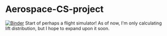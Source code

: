 # Aerospace-CS-project
[![Binder](https://mybinder.org/badge_logo.svg)](https://mybinder.org/v2/gh/juandurante2005/Aerospace-CS-project/HEAD)
Start of perhaps a flight simulator! As of now, I'm only calculating lift distribution, but I hope to expand upon it soon.
